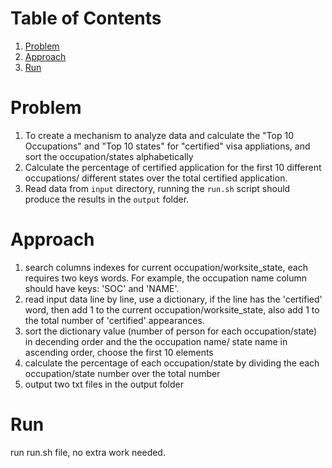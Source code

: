 # Table of Contents
1. [Problem](README.md#problem)
2. [Approach](README.md#approach)
3. [Run](README.md#instructions)

# Problem

1. To create a mechanism to analyze data and calculate the "Top 10 Occupations" and "Top 10 states" for "certified" visa appliations, and sort the occupation/states alphabetically
2. Calculate the percentage of certified application for the first 10 different occupations/ different states over the total certified application. 
3. Read data from  `input` directory, running the `run.sh` script should produce the results in the `output` folder.

# Approach
1. search columns indexes for current occupation/worksite_state, each requires two keys words. For example, the occupation name column should have keys: 'SOC' and 'NAME'.
2. read input data line by line, use a dictionary, if the line has the 'certified' word, then add 1 to the current occupation/worksite_state, also add 1 to the total number of 'certified' appearances.
2. sort the dictionary value (number of person for each occupation/state) in decending order and the the occupation name/ state name in ascending order, choose the first 10 elements
3. calculate the percentage of each occupation/state by dividing the each occupation/state number over the total number 
4. output two txt files in the output folder


# Run 

run run.sh file, no extra work needed.
